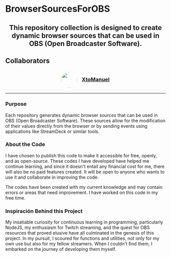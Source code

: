 # BrowserSourcesForOBS

<h2 align="center">This repository collection is designed to create dynamic browser sources that can be used in OBS (Open Broadcaster Software).</h2>

## Collaborators

<div align="center"><h3><a href="https://github.com/XtoMHA96"><img src="https://github.com/XtoMHA96.png?size=50" alt="" style="vertical-align:middle; border-radius:50%" height="50"></a><span style="display:inline-block; width: 10px;"></span> <a href="https://github.com/XtoMHA96"><b>XtoManuel</b></a></h3></div>
<!--&nbsp;&nbsp;&nbsp;&nbsp;-->

___

### Purpose

Each repository generates dynamic browser sources that can be used in OBS (Open Broadcaster Software). These sources allow for the modification of their values directly from the browser or by sending events using applications like StreamDeck or similar tools.

### About the Code

I have chosen to publish this code to make it accessible for free, openly, and as open-source. These codes I have developed have helped me continue learning, and since it doesn't entail any financial cost for me, there will also be no paid features created. It will be open to anyone who wants to use it and collaborate in improving the code.

The codes have been created with my current knowledge and may contain errors or areas that need improvement. I have worked on this code in my free time.

### Inspiración Behind this Project

My insatiable curiosity for continuous learning in programming, particularly NodeJS, my enthusiasm for Twitch streaming, and the quest for OBS resources that proved elusive have all culminated in the genesis of this project. In my pursuit, I scoured for functions and utilities, not only for my own use but also for my fellow streamers. When I couldn't find them, I embarked on the journey of developing them myself.
